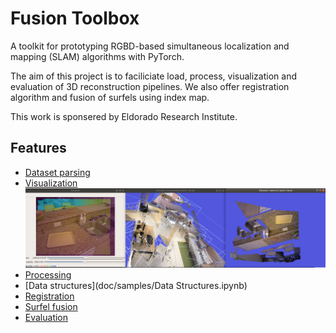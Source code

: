 # Fusion Toolbox

A toolkit for prototyping RGBD-based simultaneous localization and
mapping (SLAM) algorithms with PyTorch.

The aim of this project is to faciliciate load, process, visualization
and evaluation of 3D reconstruction pipelines. We also offer
registration algorithm and fusion of surfels using index map.

This work is sponsered by Eldorado Research Institute.

## Features

* [Dataset parsing](doc/samples/Data.ipynb)
* [Visualization](doc/samples/Visualization.ipynb)
![](doc/samples/viz.png)
* [Processing](doc/samples/Processing.ipynb)
* [Data structures](doc/samples/Data Structures.ipynb)
* [Registration](doc/samples/Registration.ipynb)
* [Surfel fusion]()
* [Evaluation]()


